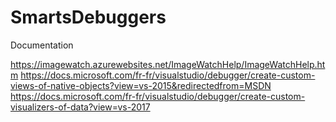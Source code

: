 # SmartsDebuggers

Documentation

https://imagewatch.azurewebsites.net/ImageWatchHelp/ImageWatchHelp.htm
https://docs.microsoft.com/fr-fr/visualstudio/debugger/create-custom-views-of-native-objects?view=vs-2015&redirectedfrom=MSDN
https://docs.microsoft.com/fr-fr/visualstudio/debugger/create-custom-visualizers-of-data?view=vs-2017
